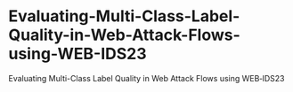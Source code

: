 # Evaluating-Multi-Class-Label-Quality-in-Web-Attack-Flows-using-WEB-IDS23
Evaluating Multi-Class Label Quality in Web Attack Flows using WEB‑IDS23
